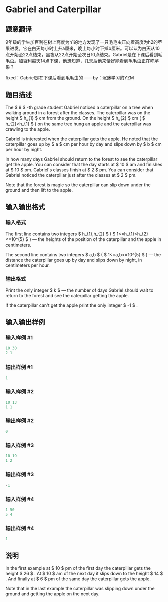 # Gabriel and Caterpillar

## 题意翻译

9年级的学生加百利在树上高度为h1的地方发现了一只毛毛虫正向着高度为h2的苹果进发。它在白天每小时上升a厘米，晚上每小时下掉b厘米。可以认为白天从10点开始至22点结束，黑夜从22点开始至次日10点结束。Gabriel是在下课后看到毛毛虫。加百利每天14点下课，他想知道，几天后他来恰好能看到毛毛虫正在吃苹果？

fixed：Gabriel是在下课后看到毛毛虫的 ——by：沉迷学习的YZM

## 题目描述

The $ 9 $ -th grade student Gabriel noticed a caterpillar on a tree when walking around in a forest after the classes. The caterpillar was on the height $ h_{1} $ cm from the ground. On the height $ h_{2} $ cm ( $ h_{2}&gt;h_{1} $ ) on the same tree hung an apple and the caterpillar was crawling to the apple.

Gabriel is interested when the caterpillar gets the apple. He noted that the caterpillar goes up by $ a $ cm per hour by day and slips down by $ b $ cm per hour by night.

In how many days Gabriel should return to the forest to see the caterpillar get the apple. You can consider that the day starts at $ 10 $ am and finishes at $ 10 $ pm. Gabriel's classes finish at $ 2 $ pm. You can consider that Gabriel noticed the caterpillar just after the classes at $ 2 $ pm.

Note that the forest is magic so the caterpillar can slip down under the ground and then lift to the apple.

## 输入输出格式

### 输入格式

The first line contains two integers $ h_{1},h_{2} $ ( $ 1<=h_{1}&lt;h_{2}<=10^{5} $ ) — the heights of the position of the caterpillar and the apple in centimeters.

The second line contains two integers $ a,b $ ( $ 1<=a,b<=10^{5} $ ) — the distance the caterpillar goes up by day and slips down by night, in centimeters per hour.

### 输出格式

Print the only integer $ k $ — the number of days Gabriel should wait to return to the forest and see the caterpillar getting the apple.

If the caterpillar can't get the apple print the only integer $ -1 $ .

## 输入输出样例

### 输入样例 #1

```cpp
10 30
2 1

```
### 输出样例 #1

```cpp
1

```
### 输入样例 #2

```cpp
10 13
1 1

```
### 输出样例 #2

```cpp
0

```
### 输入样例 #3

```cpp
10 19
1 2

```
### 输出样例 #3

```cpp
-1

```
### 输入样例 #4

```cpp
1 50
5 4

```
### 输出样例 #4

```cpp
1

```
## 说明

In the first example at $ 10 $ pm of the first day the caterpillar gets the height $ 26 $ . At $ 10 $ am of the next day it slips down to the height $ 14 $ . And finally at $ 6 $ pm of the same day the caterpillar gets the apple.

Note that in the last example the caterpillar was slipping down under the ground and getting the apple on the next day.

